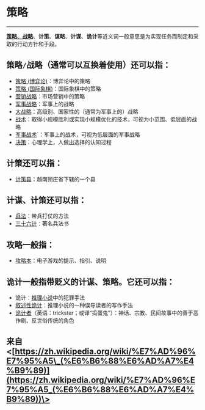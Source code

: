 # 策略


-----

[**策略**、**战略**](https://zh.wikipedia.org/wiki/%E6%88%98%E7%95%A5)、**计策**、**谋略**、**计谋**、**诡计**等近义词一般意思是为实现任务而制定和采取的行动方针和手段。

## **策略**`/`**战略**（通常可以互换着使用）还可以指：

- [策略 (博弈论)](https://zh.wikipedia.org/wiki/%E7%AD%96%E7%95%A5_(%E5%8D%9A%E5%BC%88%E8%AB%96))：博弈论中的策略
- [策略 (国际象棋)](https://zh.wikipedia.org/wiki/%E7%AD%96%E7%95%A5_(%E5%9C%8B%E9%9A%9B%E8%B1%A1%E6%A3%8B))：国际象棋中的策略
- [营销战略](https://zh.wikipedia.org/wiki/%E8%90%A5%E9%94%80%E6%88%98%E7%95%A5)：市场营销中的策略
- [军事战略](https://zh.wikipedia.org/wiki/%E8%BB%8D%E4%BA%8B%E6%88%B0%E7%95%A5)：军事上的战略
- [大战略](https://zh.wikipedia.org/wiki/%E5%A4%A7%E6%88%98%E7%95%A5)：高级别、国家性的（通常为军事上的）战略
- [战术](https://zh.wikipedia.org/wiki/%E6%88%98%E6%9C%AF)：取得小规模胜利或实现小规模优化的技术，可视为小范围、低层面的战略
- [军事战术](https://zh.wikipedia.org/wiki/%E8%BB%8D%E4%BA%8B%E6%88%B0%E8%A1%93)`：军事上的战术，可视为低层面的军事战略
- [决策](https://zh.wikipedia.org/wiki/%E5%86%B3%E7%AD%96)：心理学上，人做出选择的认知过程

## **计策**还可以指：

- [计策县](https://zh.wikipedia.org/wiki/%E8%AE%A1%E7%AD%96%E5%8E%BF)：越南朔庄省下辖的一个县

## **计谋**、**计策**还可以指：

- [兵法](https://zh.wikipedia.org/wiki/%E5%85%B5%E6%B3%95)：带兵打仗的方法
- [三十六计](https://zh.wikipedia.org/wiki/%E4%B8%89%E5%8D%81%E5%85%AD%E8%AE%A1)：著名兵法书

## **攻略**一般指：

- [攻略本](https://zh.wikipedia.org/wiki/%E6%94%BB%E7%95%A5%E6%9C%AC)：电子游戏的提示、指引、说明

## **诡计**一般指带贬义的计谋、策略。它还可以指：

- 诡计：[推理小说](https://zh.wikipedia.org/wiki/%E6%8E%A8%E7%90%86%E5%B0%8F%E8%AF%B4)中的犯罪手法
- [叙述性诡计](https://zh.wikipedia.org/wiki/%E5%8F%99%E8%BF%B0%E6%80%A7%E8%AF%A1%E8%AE%A1)：推理小说的一种误导读者的写作手法
- [诡计者](https://zh.wikipedia.org/wiki/%E8%AF%A1%E8%AE%A1%E8%80%85)（英语：trickster；或译“捣蛋鬼”）：神话、宗教、民间故事中的善于恶作剧、反世俗传统的角色


来自 <[https://zh.wikipedia.org/wiki/%E7%AD%96%E7%95%A5\_(%E6%B6%88%E6%AD%A7%E4%B9%89)](https://zh.wikipedia.org/wiki/%E7%AD%96%E7%95%A5_(%E6%B6%88%E6%AD%A7%E4%B9%89))\>
-----

